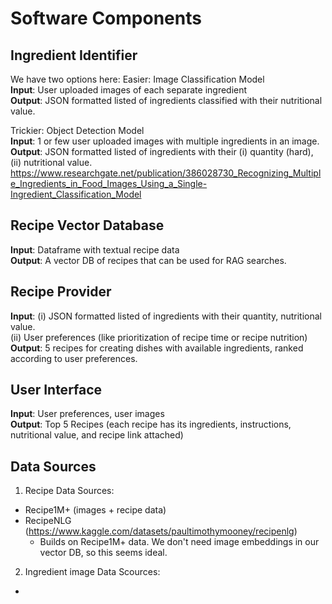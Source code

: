 # Software Components 

## Ingredient Identifier
We have two options here:
Easier: Image Classification Model   
**Input**: User uploaded images of each separate ingredient    
**Output**: JSON formatted listed of ingredients classified with their nutritional value.   

Trickier: Object Detection Model   
**Input**: 1 or few user uploaded images with multiple ingredients in an image.
**Output**: JSON formatted listed of ingredients with their (i) quantity (hard), (ii) nutritional value.   
https://www.researchgate.net/publication/386028730_Recognizing_Multiple_Ingredients_in_Food_Images_Using_a_Single-Ingredient_Classification_Model

## Recipe Vector Database
**Input**: Dataframe with textual recipe data  
**Output**: A vector DB of recipes that can be used for RAG searches.

## Recipe Provider  
**Input**: (i) JSON formatted listed of ingredients with their quantity, nutritional value.  
(ii) User preferences (like prioritization of recipe time or recipe nutrition)   
**Output**: 5 recipes for creating dishes with available ingredients, ranked according to user preferences.

## User Interface 
**Input**: User preferences, user images  
**Output**: Top 5 Recipes (each recipe has its ingredients, instructions, nutritional value, and recipe link attached)


## Data Sources

1. Recipe Data Sources:
- Recipe1M+ (images + recipe data)
- RecipeNLG (https://www.kaggle.com/datasets/paultimothymooney/recipenlg)
  - Builds on Recipe1M+ data. We don't need image embeddings in our vector DB, so this seems ideal.
 
2. Ingredient image Data Scources:
- 

